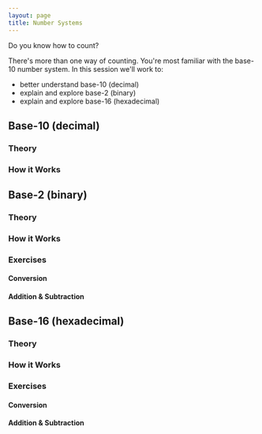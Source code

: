 ```yaml
---
layout: page
title: Number Systems
---
```


Do you know how to count?

There's more than one way of counting. You're most familiar with the base-10
number system. In this session we'll work to:

* better understand base-10 (decimal)
* explain and explore base-2 (binary)
* explain and explore base-16 (hexadecimal)

## Base-10 (decimal)

### Theory

### How it Works

## Base-2 (binary)

### Theory

### How it Works

### Exercises

#### Conversion

#### Addition & Subtraction

## Base-16 (hexadecimal)

### Theory

### How it Works

### Exercises

#### Conversion

#### Addition & Subtraction

